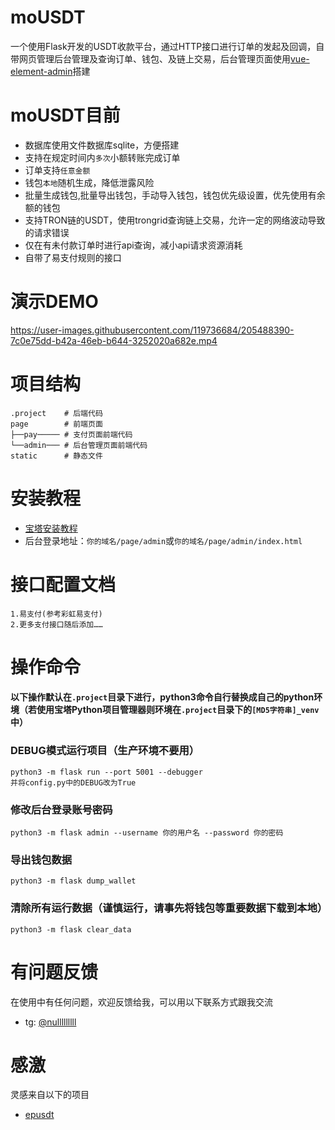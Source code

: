 # moUSDT
一个使用Flask开发的USDT收款平台，通过HTTP接口进行订单的发起及回调，自带网页管理后台管理及查询订单、钱包、及链上交易，后台管理页面使用[vue-element-admin](https://github.com/PanJiaChen/vue-element-admin)搭建


# moUSDT目前
* 数据库使用文件数据库sqlite，方便搭建
* 支持在规定时间内`多次`小额转账完成订单
* 订单支持`任意金额`
* 钱包`本地`随机生成，降低泄露风险
* 批量生成钱包,批量导出钱包，手动导入钱包，钱包优先级设置，优先使用有余额的钱包
* 支持TRON链的USDT，使用trongrid查询链上交易，允许一定的网络波动导致的请求错误
* 仅在有未付款订单时进行api查询，减小api请求资源消耗
* 自带了易支付规则的接口

# 演示DEMO
https://user-images.githubusercontent.com/119736684/205488390-7c0e75dd-b42a-46eb-b644-3252020a682e.mp4


# 项目结构
```angular2html
.project    # 后端代码
page        # 前端页面
├──pay───── # 支付页面前端代码
└──admin─── # 后台管理页面前端代码
static      # 静态文件
```

# 安装教程
- [宝塔安装教程](wiki/BT_RUN.md)
- 后台登录地址：`你的域名/page/admin`或`你的域名/page/admin/index.html`

# 接口配置文档
    1.易支付(参考彩虹易支付)
    2.更多支付接口随后添加……

# 操作命令
#### 以下操作默认在`.project`目录下进行，python3命令自行替换成自己的python环境（若使用宝塔Python项目管理器则环境在`.project`目录下的`[MD5字符串]_venv`中）

### DEBUG模式运行项目（生产环境不要用）
    python3 -m flask run --port 5001 --debugger
    并将config.py中的DEBUG改为True

### 修改后台登录账号密码
    python3 -m flask admin --username 你的用户名 --password 你的密码

### 导出钱包数据
    python3 -m flask dump_wallet

### 清除所有运行数据（谨慎运行，请事先将钱包等重要数据下载到本地）
    python3 -m flask clear_data

# 有问题反馈
在使用中有任何问题，欢迎反馈给我，可以用以下联系方式跟我交流
* tg: [@nulllllllll](https://t.me/nulllllllll)


# 感激
灵感来自以下的项目

* [epusdt](https://github.com/assimon/epusdt)
